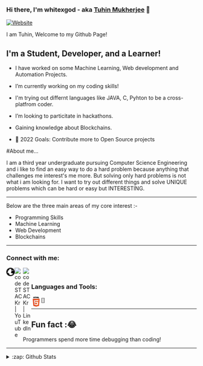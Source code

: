 ### Hi there, I'm whitexgod - aka [Tuhin Mukherjee][website] 👋

[![Website](https://media3.giphy.com/media/dCERkihZ9m7xjIvSau/source.gif)](https://whitexgod.github.io/cv-2/index.html)

<!--
**whitexgod/whitexgod** is a ✨ _special_ ✨ repository because its `README.md` (this file) appears on your GitHub profile.
-->
I am Tuhin, Welcome to my Github Page!
## I'm a Student, Developer, and a Learner!

- I have worked on some Machine Learning, Web development and Automation Projects.

- I’m currently working on my coding skills! 
- I'm trying out differnt languages like JAVA, C, Pyhton to be a cross-platfrom coder.
- I’m looking to particitate in hackathons.
- Gaining knowledge about Blockchains.
- 🥅 2022 Goals: Contribute more to Open Source projects

#About me...

I am a third year undergraduate pursuing Computer Science Engineering and i like to find an easy way to do a hard problem because anything that challenges me interest's me more. But solving only hard problems is not what i am looking for. I want to try out different things and solve UNIQUE problems which can be hard or easy but INTERESTING.

------------------------------------------------------------------------------------------------------------------------------------------------------------------------------

Below are the three main areas of my core interest :-
* Programming Skills
* Machine Learning
* Web Development
* Blockchains

------------------------------------------------------------------------------------------------------------------------------------------------------------------------------
### Connect with me:

[<img align="left" alt="codeSTACKr.com" width="22px" src="https://raw.githubusercontent.com/iconic/open-iconic/master/svg/globe.svg" />][website]
[<img align="left" alt="codeSTACKr | YouTube" width="22px" src="https://cdn.jsdelivr.net/npm/simple-icons@v3/icons/youtube.svg" />][youtube]
[<img align="left" alt="codeSTACKr | LinkedIn" width="22px" src="https://cdn.jsdelivr.net/npm/simple-icons@v3/icons/linkedin.svg" />][linkedin]

<br />

### Languages and Tools:

[<img align="left" alt="HTML5" width="26px" src="https://raw.githubusercontent.com/github/explore/80688e429a7d4ef2fca1e82350fe8e3517d3494d/topics/html/html.png" />]



---

## Fun fact :😂

Programmers spend more time debugging than coding!

---

<details>
  <summary>:zap: Github Stats</summary>

  <img align="left" alt="codeSTACKr's Github Stats" src="https://github-readme-stats-delta-eight.vercel.app/api?username=whitexgod&show_icons=true&hide_border=true" />

</details>


[website]: https://whitexgod.github.io/cv-2/index.html

[youtube]: https://www.youtube.com/channel/UCiu8e-IoMY_BDhjjCVYxKKg?view_as=subscriber

[linkedin]: https://www.linkedin.com/in/tuhin-mukherjee-38376219b/
